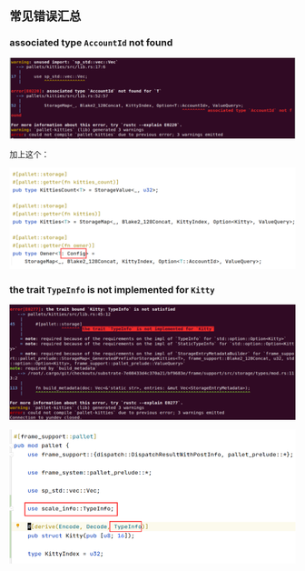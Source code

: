 ## 常见错误汇总

### associated type `AccountId` not found

![image-20211227194537632](assets/image-20211227194537632.png)

加上这个：

![image-20211227194601021](assets/image-20211227194601021.png)

### the trait `TypeInfo` is not implemented for `Kitty`

![image-20211227194654356](assets/image-20211227194654356.png)

![image-20211227195600776](assets/image-20211227195600776.png)